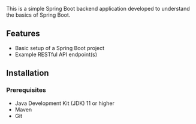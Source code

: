 This is a simple Spring Boot backend application developed to understand the basics of Spring Boot.

## Features

- Basic setup of a Spring Boot project
- Example RESTful API endpoint(s)

## Installation

### Prerequisites

- Java Development Kit (JDK) 11 or higher
- Maven
- Git
